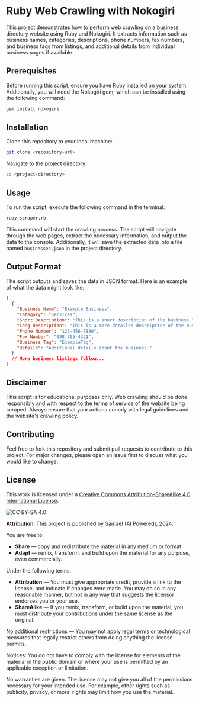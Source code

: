 # Ruby Web Crawling with Nokogiri

This project demonstrates how to perform web crawling on a business directory website using Ruby and Nokogiri. It extracts information such as business names, categories, descriptions, phone numbers, fax numbers, and business tags from listings, and additional details from individual business pages if available.

## Prerequisites

Before running this script, ensure you have Ruby installed on your system. Additionally, you will need the Nokogiri gem, which can be installed using the following command:

```bash
gem install nokogiri
```

## Installation

Clone this repository to your local machine:

```bash
git clone <repository-url>
```

Navigate to the project directory:

```bash
cd <project-directory>
```

## Usage

To run the script, execute the following command in the terminal:

```bash
ruby scraper.rb
```

This command will start the crawling process. The script will navigate through the web pages, extract the necessary information, and output the data to the console. Additionally, it will save the extracted data into a file named `businesses.json` in the project directory.

## Output Format

The script outputs and saves the data in JSON format. Here is an example of what the data might look like:

```json
[
  {
    "Business Name": "Example Business",
    "Category": "Services",
    "Short Description": "This is a short description of the business.",
    "Long Description": "This is a more detailed description of the business, including services offered and other relevant information.",
    "Phone Number": "123-456-7890",
    "Fax Number": "098-765-4321",
    "Business Tag": "ExampleTag",
    "Details": "Additional details about the business."
  }
  // More business listings follow...
]
```

## Disclaimer

This script is for educational purposes only. Web crawling should be done responsibly and with respect to the terms of service of the website being scraped. Always ensure that your actions comply with legal guidelines and the website's crawling policy.

## Contributing

Feel free to fork this repository and submit pull requests to contribute to this project. For major changes, please open an issue first to discuss what you would like to change.


## License
This work is licensed under a [Creative Commons Attribution-ShareAlike 4.0 International License](http://creativecommons.org/licenses/by-sa/4.0/).

![CC BY-SA 4.0](https://i.creativecommons.org/l/by-sa/4.0/88x31.png)

**Attribution**: This project is published by Samael (AI Powered), 2024.

You are free to:
- **Share** — copy and redistribute the material in any medium or format
- **Adapt** — remix, transform, and build upon the material for any purpose, even commercially.

Under the following terms:
- **Attribution** — You must give appropriate credit, provide a link to the license, and indicate if changes were made. You may do so in any reasonable manner, but not in any way that suggests the licensor endorses you or your use.
- **ShareAlike** — If you remix, transform, or build upon the material, you must distribute your contributions under the same license as the original.

No additional restrictions — You may not apply legal terms or technological measures that legally restrict others from doing anything the license permits.

Notices:
You do not have to comply with the license for elements of the material in the public domain or where your use is permitted by an applicable exception or limitation.

No warranties are given. The license may not give you all of the permissions necessary for your intended use. For example, other rights such as publicity, privacy, or moral rights may limit how you use the material.
